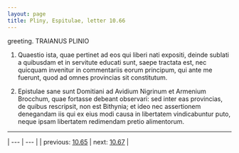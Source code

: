 ```yaml
---
layout: page
title: Pliny, Espitulae, letter 10.66
---
```


greeting. TRAIANUS PLINIO



1. Quaestio ista, quae pertinet ad eos qui liberi nati expositi, deinde sublati a quibusdam et in servitute educati sunt, saepe tractata est, nec quicquam invenitur in commentariis eorum principum, qui ante me fuerunt, quod ad omnes provincias sit constitutum.



2. Epistulae sane sunt Domitiani ad Avidium Nigrinum et Armenium Brocchum, quae fortasse debeant observari: sed inter eas provincias, de quibus rescripsit, non est Bithynia; et ideo nec assertionem denegandam iis qui ex eius modi causa in libertatem vindicabuntur puto, neque ipsam libertatem redimendam pretio alimentorum.



---

| --- | --- |
| previous: [10.65](../10.65/) | next: [10.67](../10.67/) |